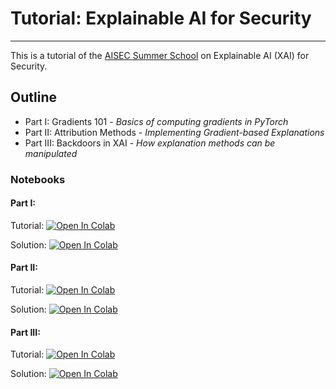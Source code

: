 # Tutorial: Explainable AI for Security


--- 

This is a tutorial of the [AISEC Summer School](https://aisec-summerschool.cysec.wien) on Explainable AI (XAI) for Security.


## Outline

* Part I: Gradients 101 - *Basics of computing gradients in PyTorch*
* Part II: Attribution Methods - *Implementing Gradient-based Explanations*
* Part III: Backdoors in XAI - *How explanation methods can be manipulated*


### Notebooks


#### Part I: 
Tutorial: [![Open In Colab](https://colab.research.google.com/assets/colab-badge.svg)]()

Solution: [![Open In Colab](https://colab.research.google.com/assets/colab-badge.svg)]()


#### Part II: 
Tutorial: [![Open In Colab](https://colab.research.google.com/assets/colab-badge.svg)]()

Solution: [![Open In Colab](https://colab.research.google.com/assets/colab-badge.svg)]()


#### Part III: 
Tutorial: [![Open In Colab](https://colab.research.google.com/assets/colab-badge.svg)]()

Solution: [![Open In Colab](https://colab.research.google.com/assets/colab-badge.svg)]()
